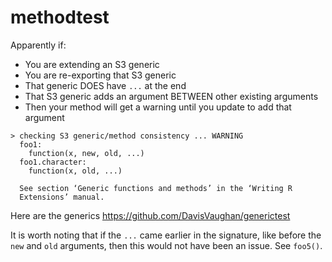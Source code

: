 
<!-- README.md is generated from README.Rmd. Please edit that file -->

# methodtest

Apparently if:

-   You are extending an S3 generic
-   You are re-exporting that S3 generic
-   That generic DOES have `...` at the end
-   That S3 generic adds an argument BETWEEN other existing arguments
-   Then your method will get a warning until you update to add that
    argument

<!-- -->

    > checking S3 generic/method consistency ... WARNING
      foo1:
        function(x, new, old, ...)
      foo1.character:
        function(x, old, ...)
      
      See section ‘Generic functions and methods’ in the ‘Writing R
      Extensions’ manual.

Here are the generics <https://github.com/DavisVaughan/generictest>

It is worth noting that if the `...` came earlier in the signature, like
before the `new` and `old` arguments, then this would not have been an
issue. See `foo5()`.
